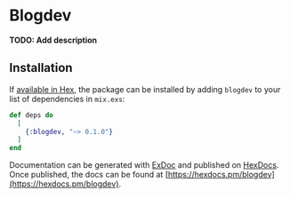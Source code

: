# Blogdev

**TODO: Add description**

## Installation

If [available in Hex](https://hex.pm/docs/publish), the package can be installed
by adding `blogdev` to your list of dependencies in `mix.exs`:

```elixir
def deps do
  [
    {:blogdev, "~> 0.1.0"}
  ]
end
```

Documentation can be generated with [ExDoc](https://github.com/elixir-lang/ex_doc)
and published on [HexDocs](https://hexdocs.pm). Once published, the docs can
be found at [https://hexdocs.pm/blogdev](https://hexdocs.pm/blogdev).

